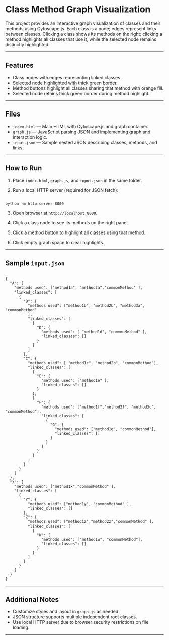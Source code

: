 # Class Method Graph Visualization

This project provides an interactive graph visualization of classes and their methods using Cytoscape.js. Each class is a node; edges represent links between classes. Clicking a class shows its methods on the right; clicking a method highlights all classes that use it, while the selected node remains distinctly highlighted.

---

## Features

- Class nodes with edges representing linked classes.
- Selected node highlighted with thick green border.
- Method buttons highlight all classes sharing that method with orange fill.
- Selected node retains thick green border during method highlight.

---

## Files

- `index.html` — Main HTML with Cytoscape.js and graph container.
- `graph.js` — JavaScript parsing JSON and implementing graph and interaction logic.
- `input.json` — Sample nested JSON describing classes, methods, and links.

---

## How to Run

1. Place `index.html`, `graph.js`, and `input.json` in the same folder.

2. Run a local HTTP server (required for JSON fetch):

```

python -m http.server 8000

```

3. Open browser at `http://localhost:8000`.

4. Click a class node to see its methods on the right panel.

5. Click a method button to highlight all classes using that method.

6. Click empty graph space to clear highlights.

---

## Sample `input.json`

```

{
  "A": {
    "methods used": ["method1a", "method2a","commonMethod" ],
    "linked_classes": [
      {
        "B": {
          "methods used": ["method1b", "method2b", "method3a", "commonMethod"
          ],
          "linked_classes": [
            {
              "D": {
                "methods used": [ "method1d", "commonMethod" ],
                "linked_classes": []
              }
            }
          ]
        },
        "C": {
          "methods used": [ "method1c", "method2b", "commonMethod"],
          "linked_classes": [
            {
              "E": {
                "methods used": ["method1e" ],
                "linked_classes": []
              }
            },
            {
              "F": {
                "methods used": ["method1f","method2f", "method3c", "commonMethod"],
                "linked_classes": [
                  {
                    "G": {
                      "methods used": ["method1g", "commonMethod"],
                      "linked_classes": []
                    }
                  }
                ]
              }
            }
          ]
        }
      }
    ]
  },
  "X": {
    "methods used": ["method1x","commonMethod" ],
    "linked_classes": [
      {
        "Y": {
          "methods used": ["method1y", "commonMethod" ],
          "linked_classes": []
        },
        "Z": {
          "methods used": ["method1z","method2z","commonMethod" ],
          "linked_classes": [
            {
              "W": {
                "methods used": ["method1w", "commonMethod"],
                "linked_classes": []
              }
            }
          ]
        }
      }
    ]
  }
}

```

---

## Additional Notes

- Customize styles and layout in `graph.js` as needed.
- JSON structure supports multiple independent root classes.
- Use local HTTP server due to browser security restrictions on file loading.

---